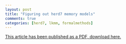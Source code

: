 ```yaml
---
layout: post
title: "Figuring out herd7 memory models"
comments: true
categories: [herd7, lkmm, formalmethods]
---
```

[This article has been published as a PDF, download here.](/resources/lkmm_herd7.pdf)
